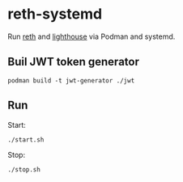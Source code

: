 # reth-systemd

Run [reth](https://reth.rs/) and [lighthouse](https://lighthouse-book.sigmaprime.io/) via Podman and systemd.

## Buil JWT token generator

    podman build -t jwt-generator ./jwt

## Run

Start:

    ./start.sh

Stop:

    ./stop.sh
